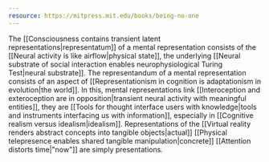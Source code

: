 ```yaml
---
resource: https://mitpress.mit.edu/books/being-no-one
---
```


The [[Consciousness contains transient latent representations|representatum]] of a mental representation consists of the [[Neural activity is like airflow|physical state]], the underlying [[Neural substrate of social interaction enables neurophysiological Turing Test|neural substrate]]. The representandum of a mental representation consists of an aspect of [[Representationism in cognition is adaptationism in evolution|the world]]. In this, mental representations link [[Interoception and exteroception are in opposition|transient neural activity with meaningful entities]], they are [[Tools for thought interface users with knowledge|tools and instruments interfacing us with information]], especially in [[Cognitive realism versus idealism|idealism]]. Representations of the [[Virtual reality renders abstract concepts into tangible objects|actual]] [[Physical telepresence enables shared tangible manipulation|concrete]] [[Attention distorts time|"now"]] are simply presentations.